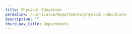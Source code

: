 ```yaml
---
title: Physical Education
permalink: /curriculum/departments/physical-education/
description: ""
third_nav_title: Departments
---
```

